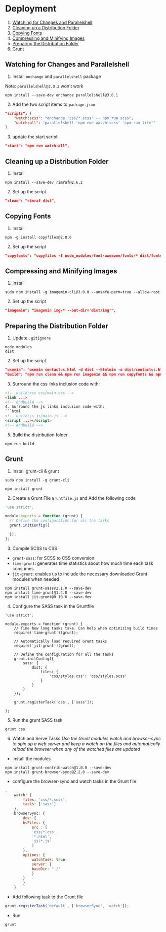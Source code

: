 # Deployment
1. [Watching for Changes and Parallelshell](#watching-for-changes-and-parallelshell)
2. [Cleaning up a Distribution Folder](#cleaning-up-a-distribution-folder)
3. [Copying Fonts](#copying-fonts)
4. [Compressing and Minifying Images](#compressing-and-minifying-images)
5. [Preparing the Distribution Folder](#preparing-the-distribution-folder)
6. [Grunt](#grunt)

## Watching for Changes and Parallelshell
1. Install `onchange` and `parallelshell` package

Note: `parallelshell@3.0.2` won't work
```shell
npm install --save-dev onchange parallelshell@3.0.1
```
2. Add the two script items to `package.json`
```json
"scripts": {
	"watch:scss": "onchange 'css/*.scss' -- npm run scss",
	"watch:all": "parallelshell 'npm run watch:scss' 'npm run lite'"
}
```
3. update the start script 
```json
"start": "npm run watch:all",
```
## Cleaning up a Distribution Folder
1. Install
```shell
npm install --save-dev rimraf@2.6.2
```
2. Set up the script
```json
"clean": "rimraf dist",
```

## Copying Fonts
1. Install
```shell
npm -g install copyfiles@2.0.0
```
2. Set up the script
```json
"copyfonts": "copyfiles -f node_modules/font-awesome/fonts/* dist/fonts",
```

## Compressing and Minifying Images
1. Install
```shell
sudo npm install -g imagemin-cli@3.0.0 --unsafe-perm=true --allow-root
```
2. Set up the script
```json
"imagemin": "imagemin img/* --out-dir='dist/img'",
```

## Preparing the Distribution Folder
1. Update `.gitignore`
```gitignore
node_modules
dist
```
2. Set up the script
```json
"usemin": "usemin contactus.html -d dist --htmlmin -o dist/contactus.html && usemin aboutus.html -d dist --htmlmin -o dist/aboutus.html && usemin index.html -d dist --htmlmin -o dist/index.html",
"build": "npm run clean && npm run imagemin && npm run copyfonts && npm run usemin"
```
3. Surround the css links inclusion code with:
```html
<!-- build:css css/main.css -->
<link ...>
<!-- endbuild -->
4. Surround the js links inclusion code with:
```html
<!-- build:js js/main.js -->
<script ...></script>
<!-- endbuild -->
```
5. Build the distribution folder
```shell
npm run build
```

## Grunt
1. Install grunt-cli & grunt
```shell
sudo npm install -g grunt-cli
```
```shell
npm install grunt
```
2. Create a Grunt File `Gruntfile.js` and Add the following code
```javascript
'use strict';

module.exports = function (grunt) {
  // Define the configuration for all the tasks
  grunt.initConfig({

  });
};
```
3. Compile SCSS to CSS
- `grunt-sass`: for SCSS to CSS conversion
- `time-grunt`: generates time statistics about how much time each task consumes
- `jit-grunt`: enables us to include the necessary downloaded Grunt modules when needed
```shell
npm install grunt-sass@2.1.0 --save-dev
npm install time-grunt@1.4.0 --save-dev
npm install jit-grunt@0.10.0 --save-dev
```
4. Configure the SASS task in the Gruntfile
```javascsript
'use strict';

module.exports = function (grunt) {
    // Time how long tasks take. Can help when optimizing build times
    require('time-grunt')(grunt);

    // Automatically load required Grunt tasks
    require('jit-grunt')(grunt);

    // Define the configuration for all the tasks
    grunt.initConfig({
        sass: {
            dist: {
                files: {
                    'css/styles.css': 'css/styles.scss'
                }
            }
        }
    });

    grunt.registerTask('css', ['sass']);

};
```
5. Run the grunt SASS task
```shell
grunt css
```
6. Watch and Serve Tasks
*Use the Grunt modules watch and browser-sync to spin up a web server and keep a watch on the files and automatically reload the browser when any of the watched files are updated*
- install the modules
```shell
npm install grunt-contrib-watch@1.0.0 --save-dev
npm install grunt-browser-sync@2.2.0 --save-dev
```
- configure the browser-sync and watch tasks in the Grunt file
```javascript
,
	watch: {
	    files: 'css/*.scss',
	    tasks: ['sass']
	},
	browserSync: {
	    dev: {
		bsFiles: {
		    src : [
			'css/*.css',
			'*.html',
			'js/*.js'
		    ]
		},
		options: {
		    watchTask: true,
		    server: {
			baseDir: "./"
		    }
		}
	    }
	}
```
- Add following task to the Grunt file
```javascript
grunt.registerTask('default', ['browserSync', 'watch']);
```
- Run
```shell
grunt
```

